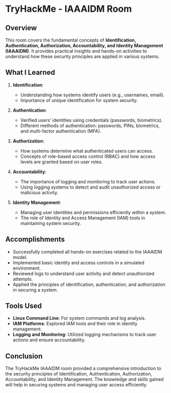 # TryHackMe - IAAAIDM Room

## Overview
This room covers the fundamental concepts of **Identification, Authentication, Authorization, Accountability, and Identity Management (IAAAIDM)**. It provides practical insights and hands-on activities to understand how these security principles are applied in various systems.

## What I Learned
1. **Identification**:
    - Understanding how systems identify users (e.g., usernames, email).
    - Importance of unique identification for system security.
  
2. **Authentication**:
    - Verified users’ identities using credentials (passwords, biometrics).
    - Different methods of authentication: passwords, PINs, biometrics, and multi-factor authentication (MFA).

3. **Authorization**:
    - How systems determine what authenticated users can access.
    - Concepts of role-based access control (RBAC) and how access levels are granted based on user roles.

4. **Accountability**:
    - The importance of logging and monitoring to track user actions.
    - Using logging systems to detect and audit unauthorized access or malicious activity.

5. **Identity Management**:
    - Managing user identities and permissions efficiently within a system.
    - The role of Identity and Access Management (IAM) tools in maintaining system security.

## Accomplishments
- Successfully completed all hands-on exercises related to the IAAAIDM model.
- Implemented basic identity and access controls in a simulated environment.
- Reviewed logs to understand user activity and detect unauthorized attempts.
- Applied the principles of identification, authentication, and authorization in securing a system.

## Tools Used
- **Linux Command Line**: For system commands and log analysis.
- **IAM Platforms**: Explored IAM tools and their role in identity management.
- **Logging and Monitoring**: Utilized logging mechanisms to track user actions and ensure accountability.

## Conclusion
The TryHackMe IAAAIDM room provided a comprehensive introduction to the security principles of Identification, Authentication, Authorization, Accountability, and Identity Management. The knowledge and skills gained will help in securing systems and managing user access efficiently.

